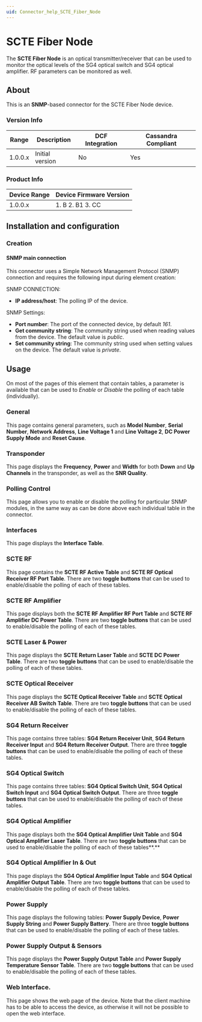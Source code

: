 ```yaml
---
uid: Connector_help_SCTE_Fiber_Node
---
```


# SCTE Fiber Node

The **SCTE Fiber Node** is an optical transmitter/receiver that can be used to monitor the optical levels of the SG4 optical switch and SG4 optical amplifier. RF parameters can be monitored as well.

## About

This is an **SNMP**-based connector for the SCTE Fiber Node device.

### Version Info

| **Range** | **Description** | **DCF Integration** | **Cassandra Compliant** |
|------------------|-----------------|---------------------|-------------------------|
| 1.0.0.x          | Initial version | No                  | Yes                     |

### Product Info

| **Device Range** | **Device Firmware Version** |
|------------------|-----------------------------|
| 1.0.0.x          | 1\. B 2. B1 3. CC           |

## Installation and configuration

### Creation

#### SNMP main connection

This connector uses a Simple Network Management Protocol (SNMP) connection and requires the following input during element creation:

SNMP CONNECTION:

- **IP address/host**: The polling IP of the device.

SNMP Settings:

- **Port number**: The port of the connected device, by default *161*.
- **Get community string**: The community string used when reading values from the device. The default value is *public*.
- **Set community string**: The community string used when setting values on the device. The default value is *private*.

## Usage

On most of the pages of this element that contain tables, a parameter is available that can be used to *Enable* or *Disable* the polling of each table (individually).

### General

This page contains general parameters, such as **Model Number**, **Serial Number**, **Network Address**, **Line Voltage 1** and **Line Voltage 2**, **DC Power Supply Mode** and **Reset Cause**.

### Transponder

This page displays the **Frequency**, **Power** and **Width** for both **Down** and **Up** **Channels** in the transponder, as well as the **SNR Quality**.

### Polling Control

This page allows you to enable or disable the polling for particular SNMP modules, in the same way as can be done above each individual table in the connector.

### Interfaces

This page displays the **Interface Table**.

### SCTE RF

This page contains the **SCTE RF Active Table** and **SCTE RF Optical Receiver RF Port Table**. There are two **toggle buttons** that can be used to enable/disable the polling of each of these tables.

### SCTE RF Amplifier

This page displays both the **SCTE RF Amplifier RF Port Table** and **SCTE RF Amplifier DC Power Table**. There are two **toggle buttons** that can be used to enable/disable the polling of each of these tables.

### SCTE Laser & Power

This page displays the **SCTE Return Laser Table** and **SCTE DC Power Table**. There are two **toggle buttons** that can be used to enable/disable the polling of each of these tables.

### SCTE Optical Receiver

This page displays the **SCTE Optical Receiver Table** and **SCTE Optical Receiver AB Switch Table**. There are two **toggle buttons** that can be used to enable/disable the polling of each of these tables.

### SG4 Return Receiver

This page contains three tables: **SG4 Return Receiver Unit**, **SG4 Return Receiver Input** and **SG4 Return Receiver Output**. There are three **toggle buttons** that can be used to enable/disable the polling of each of these tables.

### SG4 Optical Switch

This page contains three tables: **SG4 Optical Switch Unit**, **SG4 Optical Switch Input** and **SG4 Optical Switch Output**. There are three **toggle buttons** that can be used to enable/disable the polling of each of these tables.

### SG4 Optical Amplifier

This page displays both the **SG4 Optical Amplifier Unit Table** and **SG4 Optical Amplifier Laser Table**. There are two **toggle buttons** that can be used to enable/disable the polling of each of these tables**.**

### SG4 Optical Amplifier In & Out

This page displays the **SG4 Optical Amplifier Input Table** and **SG4 Optical Amplifier Output Table**. There are two **toggle buttons** that can be used to enable/disable the polling of each of these tables.

### Power Supply

This page displays the following tables: **Power Supply Device**, **Power Supply String** and **Power Supply Battery**. There are three **toggle buttons** that can be used to enable/disable the polling of each of these tables.

### Power Supply Output & Sensors

This page displays the **Power Supply Output Table** and **Power Supply Temperature Sensor Table**. There are two **toggle buttons** that can be used to enable/disable the polling of each of these tables.

### Web Interface.

This page shows the web page of the device. Note that the client machine has to be able to access the device, as otherwise it will not be possible to open the web interface.
